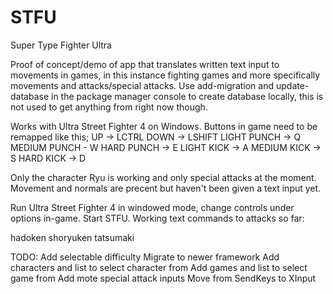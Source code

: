 # STFU
Super Type Fighter Ultra

Proof of concept/demo of app that translates written text input to movements in games, in this instance fighting games and 
more specifically movements and attacks/special attacks.
Use add-migration and update-database in the package manager console to create database locally, this is not used to get anything from right now though.

Works with Ultra Street Fighter 4 on Windows. Buttons in game need to be remapped like this;
UP -> LCTRL
DOWN -> LSHIFT
LIGHT PUNCH -> Q
MEDIUM PUNCH - W
HARD PUNCH ->  E
LIGHT KICK -> A
MEDIUM KICK -> S
HARD KICK -> D

Only the character Ryu is working and only special attacks at the moment. Movement and normals are precent but haven't been given a text input yet.

Run Ultra Street Fighter 4 in windowed mode, change controls under options in-game. Start STFU.
Working text commands to attacks so far: 

hadoken
shoryuken
tatsumaki



TODO:
Add selectable difficulty
Migrate to newer framework
Add characters and list to select character from
Add games and list to select game from
Add mote special attack inputs
Move from SendKeys to XInput
